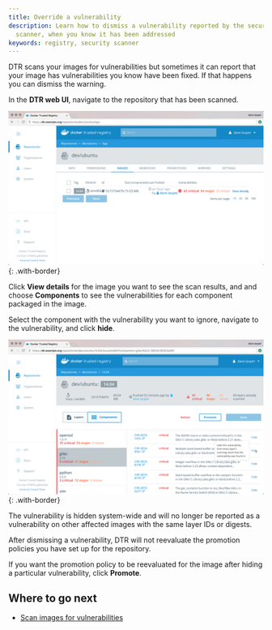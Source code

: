 ```yaml
---
title: Override a vulnerability
description: Learn how to dismiss a vulnerability reported by the security
  scanner, when you know it has been addressed
keywords: registry, security scanner
---
```


DTR scans your images for vulnerabilities but sometimes it can report that
your image has vulnerabilities you know have been fixed. If that happens you
can dismiss the warning.

In the **DTR web UI**, navigate to the repository that has been scanned.

![Tag list](../../images/override-vulnerability-1.png){: .with-border}

Click **View details** for the image you want to see the scan results, and
and choose **Components** to see the vulnerabilities for each component packaged
in the image.

Select the component with the vulnerability you want to ignore, navigate to the
vulnerability, and click **hide**.

![Vulnerability list](../../images/override-vulnerability-2.png){: .with-border}

The vulnerability is hidden system-wide and will no longer be reported as a vulnerability
on other affected images with the same layer IDs or digests.

After dismissing a vulnerability, DTR will not reevaluate the promotion policies
you have set up for the repository.

If you want the promotion policy to be reevaluated for the image after hiding
a particular vulnerability, click **Promote**.

## Where to go next

* [Scan images for vulnerabilities](scan-images-for-vulnerabilities.md)
